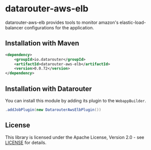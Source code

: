 # datarouter-aws-elb

datarouter-aws-elb provides tools to monitor amazon's elastic-load-balancer configurations for the application.

## Installation with Maven

```xml
<dependency>
	<groupId>io.datarouter</groupId>
	<artifactId>datarouter-aws-elb</artifactId>
	<version>0.0.72</version>
</dependency>
```

## Installation with Datarouter

You can install this module by adding its plugin to the `WebappBuilder`.

```java
.addJobPlugin(new DatarouterAwsElbPlugin())
```

## License

This library is licensed under the Apache License, Version 2.0 - see [LICENSE](../LICENSE) for details.
